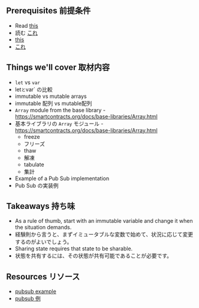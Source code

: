 ## Prerequisites 前提条件

- Read [this](https://smartcontracts.org/docs/language-guide/mutable-state.html)
- 読む [これ](https://smartcontracts.org/docs/language-guide/mutable-state.html)
- [this](https://smartcontracts.org/docs/language-guide/sharing.html)
- [これ](https://smartcontracts.org/docs/language-guide/sharing.html)

## Things we'll cover 取材内容

- `let` vs `var`
- let` と `var` の比較
- immutable vs mutable arrays
- immutable 配列 vs mutable配列
- `Array` module from the base library - https://smartcontracts.org/docs/base-libraries/Array.html
- 基本ライブラリの `Array` モジュール - https://smartcontracts.org/docs/base-libraries/Array.html
  - freeze
  - フリーズ
  - thaw
  - 解凍
  - tabulate
  - 集計
- Example of a Pub Sub implementation
- Pub Sub の実装例

## Takeaways 持ち味

- As a rule of thumb, start with an immutable variable and change it when the situation demands.
- 経験則から言うと、まずイミュータブルな変数で始めて、状況に応じて変更するのがよいでしょう。
- Sharing state requires that state to be sharable.
- 状態を共有するには、その状態が共有可能であることが必要です。

## Resources リソース

- [pubsub example](https://github.com/dfinity/examples/tree/master/motoko/pub-sub)
- [pubsub 例](https://github.com/dfinity/examples/tree/master/motoko/pub-sub)
